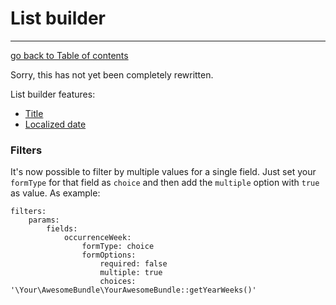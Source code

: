 # List builder
---------------------------------------

[go back to Table of contents][back-to-index]

[back-to-index]: https://github.com/symfony2admingenerator/AdmingeneratorGeneratorBundle/blob/master/Resources/doc/documentation.md#4-generator

Sorry, this has not yet been completely rewritten.

List builder features:

* [Title](common/title.md)
* [Localized date](common/localized-date.md)



### Filters

It's now possible to filter by multiple values for a single field.
Just set your ```formType``` for that field as ```choice``` and then add the ```multiple``` option with ```true``` as value. As example:
```
filters:
    params:
        fields:
            occurrenceWeek:
                formType: choice
                formOptions:
                    required: false
                    multiple: true
                    choices: '\Your\AwesomeBundle\YourAwesomeBundle::getYearWeeks()'
```

